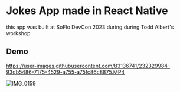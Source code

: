 # Jokes App made in React Native 

this app was built at SoFlo DevCon 2023 during during Todd Albert's workshop

## Demo
https://user-images.githubusercontent.com/83136741/232329984-93db5486-7175-4529-a755-a75fc86c8875.MP4

![IMG_0159](https://user-images.githubusercontent.com/83136741/235810177-59709ff3-d49e-4009-8ae8-fdc00dd240ae.PNG)
